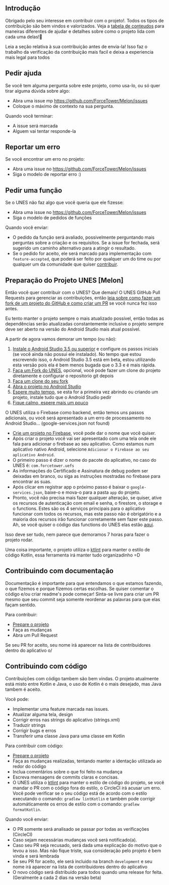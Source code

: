
## Introdução
Obrigado pelo seu interesse em contribuir com o projeto!. Todos os tipos de contribuição são bem vindos e valorizados. Veja a [tabela de conteudos](#toc) para maneiras diferentes de ajudar e detalhes sobre como o projeto lida com cada uma delas!📝

Leia a seção relativa à sua contribuição antes de envia-la! Isso faz o trabalho da verificação da contribuição mais facil e deixa a experiencia mais legal para todos

## Pedir ajuda

Se você tem alguma pergunta sobre este projeto, como usa-lo, ou só quer tirar alguma dúvida sobre algo:

* Abra uma issue mp https://github.com/ForceTower/Melon/issues
* Coloque o máximo de contexto na sua pergunta.

Quando você terminar:

* A issue será marcada
* Alguem vai tentar responde-la

## Reportar um erro

Se você encontrar um erro no projeto:

* Abra uma issue no https://github.com/ForceTower/Melon/issues
* Siga o modelo de reportar erro :)

## Pedir uma função

Se o UNES não faz algo que você queria que ele fizesse:

* Abra uma issue no https://github.com/ForceTower/Melon/issues
* Siga o modelo de pedidos de funções

Quando você enviar:

* O pedido da função será avaliado, possivelmente perguntando mais perguntas sobre a criação e os requisitos. Se a issue for fechada, será sugerido um caminho alternativo para a atingir o resultado.
* Se o pedido for aceito, ele será marcado para implementação com `feature-accepted`, que poderá ser feito por qualquer um do time ou por qualquer um da comunidade que quiser [contribuir](#contribute-code).

## Preparação do Projeto UNES [Melon]

Então você quer contribuir com o UNES? Que demais! O UNES GitHub Pull Requests para gerenciar as contribuições, então [leia sobre como fazer um fork de um projeto do GitHub e como criar um PR](https://guides.github.com/activities/forking) se você nunca fez isso antes.

Eu tento manter o projeto sempre o mais atualizado possível, então todas as dependências serão atualizadas constantemente inclusive o projeto sempre deve ser aberto na versão do Android Studio mais atual possível.

A partir de agora vamos demorar um tempo (ou não):
 1. [Instale o Android Studio 3.5 ou superior](https://developer.android.com/studio/preview) e configure os passos iniciais (se você ainda não possui ele instalado). No tempo que estou escrevendo isso, o Android Studio 3.5 está em beta, estou utilizando esta versão pois ela é bem menos bugada que o 3.3 e é mais rápida.
 2. [Faça um Fork do UNES](https://guides.github.com/activities/forking/#fork), opcional, você pode fazer um clone do projeto diretamente e configurar o repositorio git depois
 3. [Faça um clone do seu fork](https://help.github.com/articles/cloning-a-repository/)
 4. [Abra o projeto no Android Studio](https://github.com/dogriffiths/HeadFirstAndroid/wiki/How-to-open-a-project-in-Android-Studio)
 5. [Espere muito tempo](https://www.youtube.com/watch?v=BdhGQMDjBSQ), se esta for a primeira vez abrindo ou criando um projeto, instale tudo que o Android Studio pedir
 6. [Fique calmo, espere mais um pouco](https://www.youtube.com/watch?v=dQw4w9WgXcQ)
 
O UNES utiliza o Firebase como backend, então temos uns passos adicionais, ou você será apresentado a um erro de processamento no Android Studio... (google-services.json not found)

* [Crie um projeto no Firebase](https://console.firebase.google.com/), você pode dar o nome que você quiser.
* Após criar o projeto você vai ser apresentado com uma tela onde ele fala para adicionar o firebase ao seu aplicativo. Como estamos num aplicativo nativo Android, selecione `Adicionar o Firebase ao seu aplicativo Android`.
* O primeiro passo é dizer o nome do pacote do aplicativo, no caso do UNES é: `com.forcetower.uefs`
* As informações do Certificado e Assinatura de debug podem ser deixadas em branco, ou siga as instruções mostradas no firebase para encontrar as suas.
* Após clicar em registrar app o próximo passo é baixar o `google-services.json`, baixe-o e mova-o para a pasta `app` do projeto.
* Pronto, você não precisa mais fazer qualquer alteração, se quiser, ative os recursos de autenticação com email e senha, o firestore, o storage e o functions. Estes são os 4 serviços principais para o aplicativo funcionar com todos os recursos, mas este passo não é obrigatório e a maioria dos recursos irão funcionar corretamente sem fazer este passo. Ah, se você quiser o código das functions do UNES elas estão [aqui](https://github.com/ForceTower/FireMelon).

Isso deve ser tudo, nem parece que demoramos 7 horas para fazer o projeto rodar.

Uma coisa importante, o projeto utiliza o [ktlint](https://ktlint.github.io/) para manter o estilo de código Kotlin, essa ferramenta irá manter tudo organizadinho =D

## Contribuindo com documentação
Documentação é importante para que entendamos o que estamos fazendo, o que fizemos e porque fizemos certas escolhas.
Se quiser comentar o código e/ou criar readme's pode começar!
Sinta-se livre para criar um PR mesmo que seu commit seja somente reordenar as palavras para que elas façam sentido.

Para contribuir:
* [Prepare o projeto](#project-setup)
* Faça as mudanças
* Abra um Pull Request

Se seu PR for aceito, seu nome irá aparecer na lista de contribuidores dentro do aplicativo o/

## Contribuindo com código
Contribuições com código tambem são bem vindas.
O projeto atualmente está misto entre Kotlin e Java, o uso de Kotlin é o mais desejado, mas Java tambem é aceito.

Você pode:
* Implementar uma feature marcada nas issues.
* Atualizar alguma tela, design
* Corrigir erros nas strings do aplicativo (strings.xml)
* Traduzir strings
* Corrigir bugs e erros
* Transferir uma classe Java para uma classe em Kotlin

Para contribuir com código:
* [Prepare o projeto](#project-setup)
* Faça as mudanças realizadas, tentando manter a identação utilizada ao redor do código
* Inclua comentários sobre o que foi feito na mudança
* Escreva mensagens de commits claras e concisas.
* O UNES utiliza o [ktlint](https://ktlint.github.io/) para manter o estilo de código do projeto, se você mandar o PR com o código fora do estilo, o CircleCI irá acusar um erro. Você pode verificar se o seu código está de acordo com o estilo executando o comando: `gradlew lintKotlin` e também pode corrigir automáticamente os erros de estilo com o comando: `gradlew formatKotlin`.

Quando você enviar:
* O PR somente será analisado se passar por todas as verificações (CircleCI)
* Caso sejam necessárias mudanças você será notificado(a).
* Caso seu PR seja recusado, será dada uma explicação do motivo que o levou a isso. Mas não fique triste, sua consideração pelo projeto é bem vinda e será lembrada
* Se seu PR for aceito, ele será incluido na branch `development` e seu nome irá aparecer na lista de contribuidores dentro do aplicativo
* O novo código será distribuído para todos quando uma release for feita. (Geralmente a cada 2 dias na versão beta)

